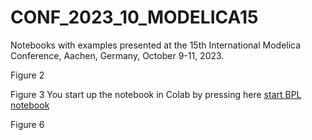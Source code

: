 # CONF_2023_10_MODELICA15
Notebooks with examples presented at the 15th International Modelica Conference, Aachen, Germany, October 9-11, 2023.

Figure 2

Figure 3
You start up the notebook in Colab by pressing here
[start BPL notebook](https://colab.research.google.com/github/janpeter19/CONF_2023_10_MODELICA15/blob/main/Notes_YEAST_COB_Batch_colab.ipyn)

Figure 6
